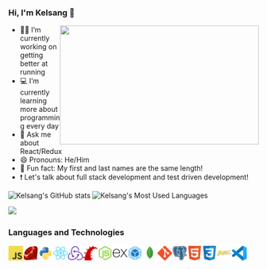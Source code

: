 ### Hi, I'm Kelsang 🙂
<img align="right" width=400px height=240px src="https://venturebeat.com/wp-content/uploads/2021/05/GettyImages-947663966-e1621956778415.jpg?fit=4728%2C2364&strip=all"/>

- 🏃🏻 I’m currently working on getting better at running
- 💻 I’m currently learning more about programming every day 
- 💬 Ask me about React/Redux
- 😄 Pronouns: He/Him
- 🤔 Fun fact: My first and last names are the same length!
- ❗️ Let's talk about full stack development and test driven development!


![Kelsang's GitHub stats](https://github-readme-stats.vercel.app/api?username=kelsangt&hide_rank=true)
![Kelsang's Most Used Languages](https://github-readme-stats.vercel.app/api/top-langs/?username=kelsangt&size_weight=0.5&count_weight=0.5&)



<a href="https://www.linkedin.com/in/kelsang-tsering/">
  <img src="https://img.shields.io/badge/LinkedIn-0077B5?style=for-the-badge&logo=linkedin&logoColor=white" />
</a>

### Languages and Technologies 

<img align="left" width=30px src="https://raw.githubusercontent.com/devicons/devicon/1119b9f84c0290e0f0b38982099a2bd027a48bf1/icons/javascript/javascript-original.svg"/>
<img align="left" width=30px src="https://raw.githubusercontent.com/devicons/devicon/1119b9f84c0290e0f0b38982099a2bd027a48bf1/icons/ruby/ruby-original.svg"/>
<img align="left" width=30px src="https://raw.githubusercontent.com/devicons/devicon/1119b9f84c0290e0f0b38982099a2bd027a48bf1/icons/python/python-original.svg"/>
<img align="left" width=30px src="https://raw.githubusercontent.com/devicons/devicon/1119b9f84c0290e0f0b38982099a2bd027a48bf1/icons/react/react-original.svg"/>
<img align="left" width=30px src="https://raw.githubusercontent.com/devicons/devicon/1119b9f84c0290e0f0b38982099a2bd027a48bf1/icons/redux/redux-original.svg"/>
<img align="left" width=30px src="https://raw.githubusercontent.com/devicons/devicon/1119b9f84c0290e0f0b38982099a2bd027a48bf1/icons/rails/rails-plain.svg"/>
<img align="left" width=30px src="https://raw.githubusercontent.com/devicons/devicon/1119b9f84c0290e0f0b38982099a2bd027a48bf1/icons/nodejs/nodejs-original.svg"/>
<img align="left" width=30px src="https://raw.githubusercontent.com/devicons/devicon/1119b9f84c0290e0f0b38982099a2bd027a48bf1/icons/express/express-original.svg"/>
<img align="left" width=30px src="https://raw.githubusercontent.com/devicons/devicon/1119b9f84c0290e0f0b38982099a2bd027a48bf1/icons/webpack/webpack-original.svg"/>
<img align="left" width=30px src="https://raw.githubusercontent.com/devicons/devicon/1119b9f84c0290e0f0b38982099a2bd027a48bf1/icons/mongodb/mongodb-original.svg"/>
<img align="left" width=30px src="https://raw.githubusercontent.com/devicons/devicon/1119b9f84c0290e0f0b38982099a2bd027a48bf1/icons/git/git-original.svg"/>
<img align="left" width=30px src="https://raw.githubusercontent.com/devicons/devicon/1119b9f84c0290e0f0b38982099a2bd027a48bf1/icons/postgresql/postgresql-original.svg"/>
<img align="left" width=30px src="https://raw.githubusercontent.com/devicons/devicon/1119b9f84c0290e0f0b38982099a2bd027a48bf1/icons/html5/html5-original.svg"/>
<img align="left" width=30px src="https://raw.githubusercontent.com/devicons/devicon/1119b9f84c0290e0f0b38982099a2bd027a48bf1/icons/css3/css3-original.svg"/>
<img align="left" width=30px src="https://raw.githubusercontent.com/devicons/devicon/1119b9f84c0290e0f0b38982099a2bd027a48bf1/icons/babel/babel-original.svg"/>
<img align="left" width=30px src="https://raw.githubusercontent.com/devicons/devicon/1119b9f84c0290e0f0b38982099a2bd027a48bf1/icons/vscode/vscode-original.svg"/>
